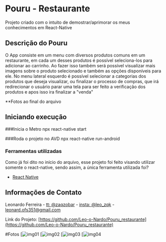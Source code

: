 # Pouru - Restaurante

Projeto criado com o intuito de demostrar/aprimorar os meus conhecimentos em React-Native

## Descrição do Pouru

O App consiste em um menu com diversos produtos comuns em um restaurante, em cada um desses produtos é possível seleciona-los para adicionar ao carrinho. Ao fazer isso também será possível visualizar mais imagens sobre o produto selecionado e também as opções disponíveis para ele. 
No menu lateral esquerdo é possível selecionar a categorias dos produtos que deseja visualizar, ou finalizar o processo de compras, que irá redirecionar o usuário parar uma tela para ser feito a verificação dos produtos e apos isso ira finalizar a "venda"

**Fotos ao final do arquivo

## Iniciando execução

###Inicia o Metro
npx react-native start

###Roda o projeto no AVD
npx react-native run-android

### Ferramentas utilizadas

Como já foi dito no início do arquivo, esse projeto foi feito visando utilizar somente o react-native, sendo assim, a única ferramenta utilizada foi? 

* [React Native](https://reactnative.dev/)

## Informações de Contato

Leonardo Ferreira - [tt: @zaqzobar](https://twitter.com/zaqzobar) - [insta: @leo_zqk](https://www.instagram.com/leo_zqk/) - leonard.ofs351@gmail.com

Link do Projeto: [https://github.com/Leo-o-Nardo/Pouru_restaurante](https://github.com/Leo-o-Nardo/Pouru_restaurante)


#Fotos
[![img01](https://i.imgur.com/zF8kHKf.png)
[![img02](https://i.imgur.com/1lK8SyN.png)
[![img03](https://i.imgur.com/Ejy6x6d.png)
[![img04](https://i.imgur.com/aCXtFpI.png)
